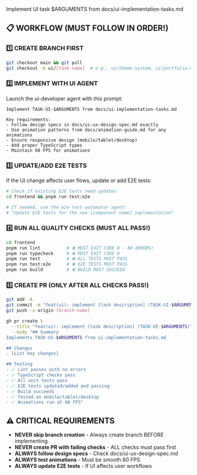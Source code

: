 Implement UI task $ARGUMENTS from docs/ui-implementation-tasks.md

## 📋 WORKFLOW (MUST FOLLOW IN ORDER!)

### 1️⃣ CREATE BRANCH FIRST
```bash
git checkout main && git pull
git checkout -b ui/[task-name]  # e.g., ui/theme-system, ui/portfolio-card
```

### 2️⃣ IMPLEMENT WITH UI AGENT
Launch the ui-developer agent with this prompt:
```
Implement TASK-UI-$ARGUMENTS from docs/ui-implementation-tasks.md

Key requirements:
- Follow design specs in docs/ui-ux-design-spec.md exactly
- Use animation patterns from docs/animation-guide.md for any animations
- Ensure responsive design (mobile/tablet/desktop)
- Add proper TypeScript types
- Maintain 60 FPS for animations
```

### 3️⃣ UPDATE/ADD E2E TESTS
If the UI change affects user flows, update or add E2E tests:
```bash
# Check if existing E2E tests need updates
cd frontend && pnpm run test:e2e

# If needed, use the e2e-test-automator agent:
# "Update E2E tests for the new [component name] implementation"
```

### 4️⃣ RUN ALL QUALITY CHECKS (MUST ALL PASS!)
```bash
cd frontend
pnpm run lint          # ❌ MUST EXIT CODE 0 - NO ERRORS!
pnpm run typecheck     # ❌ MUST EXIT CODE 0
pnpm run test          # ❌ ALL TESTS MUST PASS
pnpm run test:e2e      # ❌ E2E TESTS MUST PASS
pnpm run build         # ❌ BUILD MUST SUCCEED
```

### 5️⃣ CREATE PR (ONLY AFTER ALL CHECKS PASS!)
```bash
git add -A
git commit -m "feat(ui): implement [task description] (TASK-UI-$ARGUMENTS)"
git push -u origin [branch-name]

gh pr create \
  --title "feat(ui): implement [task description] (TASK-UI-$ARGUMENTS)" \
  --body "## Summary
Implements TASK-UI-$ARGUMENTS from ui-implementation-tasks.md

## Changes
- [List key changes]

## Testing
- ✅ Lint passes with no errors
- ✅ TypeScript checks pass
- ✅ All unit tests pass
- ✅ E2E tests updated/added and passing
- ✅ Build succeeds
- ✅ Tested on mobile/tablet/desktop
- ✅ Animations run at 60 FPS"
```

## ⚠️ CRITICAL REQUIREMENTS
- **NEVER skip branch creation** - Always create branch BEFORE implementing
- **NEVER create PR with failing checks** - ALL checks must pass first
- **ALWAYS follow design specs** - Check docs/ui-ux-design-spec.md
- **ALWAYS test animations** - Must be smooth 60 FPS
- **ALWAYS update E2E tests** - If UI affects user workflows